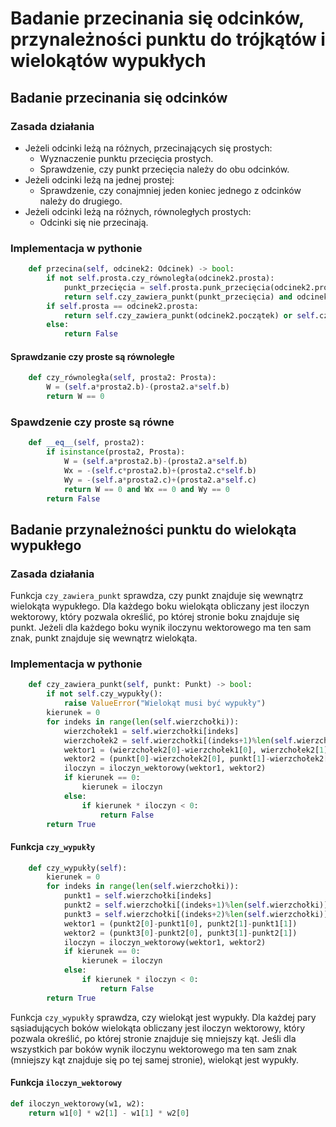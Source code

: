 # Badanie przecinania się odcinków, przynależności punktu do trójkątów i wielokątów wypukłych

## Badanie przecinania się odcinków

### Zasada działania

- Jeżeli odcinki leżą na różnych, przecinających się prostych:
    - Wyznaczenie punktu przecięcia prostych.
    - Sprawdzenie, czy punkt przecięcia należy do obu odcinków.
- Jeżeli odcinki leżą na jednej prostej:
    - Sprawdzenie, czy conajmniej jeden koniec jednego z odcinków należy do drugiego.
- Jeżeli odcinki leżą na różnych, równoległych prostych:
    - Odcinki się nie przecinają.

### Implementacja w pythonie

```python
    def przecina(self, odcinek2: Odcinek) -> bool:
        if not self.prosta.czy_równoległa(odcinek2.prosta):
            punkt_przecięcia = self.prosta.punk_przecięcia(odcinek2.prosta)
            return self.czy_zawiera_punkt(punkt_przecięcia) and odcinek2.czy_zawiera_punkt(punkt_przecięcia)
        if self.prosta == odcinek2.prosta:
            return self.czy_zawiera_punkt(odcinek2.początek) or self.czy_zawiera_punkt(odcinek2.koniec)
        else:
            return False
```

#### Sprawdzanie czy proste są równoległe

```python
    def czy_równoległa(self, prosta2: Prosta):
        W = (self.a*prosta2.b)-(prosta2.a*self.b)
        return W == 0
```

### Spawdzenie czy proste są równe

```python
    def __eq__(self, prosta2):
        if isinstance(prosta2, Prosta):
            W = (self.a*prosta2.b)-(prosta2.a*self.b)
            Wx = -(self.c*prosta2.b)+(prosta2.c*self.b)
            Wy = -(self.a*prosta2.c)+(prosta2.a*self.c)
            return W == 0 and Wx == 0 and Wy == 0
        return False
```



## Badanie przynależności punktu do wielokąta wypukłego

### Zasada działania

Funkcja `czy_zawiera_punkt` sprawdza, czy punkt znajduje się wewnątrz wielokąta wypukłego. Dla każdego boku wielokąta obliczany jest iloczyn wektorowy, który pozwala określić, po której stronie boku znajduje się punkt. Jeżeli dla każdego boku wynik iloczynu wektorowego ma ten sam znak, punkt znajduje się wewnątrz wielokąta.

### Implementacja w pythonie

```python
    def czy_zawiera_punkt(self, punkt: Punkt) -> bool:
        if not self.czy_wypukły():
            raise ValueError("Wielokąt musi być wypukły")
        kierunek = 0
        for indeks in range(len(self.wierzchołki)):
            wierzchołek1 = self.wierzchołki[indeks]
            wierzchołek2 = self.wierzchołki[(indeks+1)%len(self.wierzchołki)]
            wektor1 = (wierzchołek2[0]-wierzchołek1[0], wierzchołek2[1]-wierzchołek1[1])
            wektor2 = (punkt[0]-wierzchołek2[0], punkt[1]-wierzchołek2[1])
            iloczyn = iloczyn_wektorowy(wektor1, wektor2)
            if kierunek == 0:
                kierunek = iloczyn
            else:
                if kierunek * iloczyn < 0:
                    return False
        return True
```

#### Funkcja `czy_wypukły`

```python
    def czy_wypukły(self):
        kierunek = 0
        for indeks in range(len(self.wierzchołki)):
            punkt1 = self.wierzchołki[indeks]
            punkt2 = self.wierzchołki[(indeks+1)%len(self.wierzchołki)]
            punkt3 = self.wierzchołki[(indeks+2)%len(self.wierzchołki)]
            wektor1 = (punkt2[0]-punkt1[0], punkt2[1]-punkt1[1])
            wektor2 = (punkt3[0]-punkt2[0], punkt3[1]-punkt2[1])
            iloczyn = iloczyn_wektorowy(wektor1, wektor2)
            if kierunek == 0:
                kierunek = iloczyn
            else:
                if kierunek * iloczyn < 0:
                    return False
        return True
```

Funkcja `czy_wypukły` sprawdza, czy wielokąt jest wypukły. Dla każdej pary sąsiadujących boków wielokąta obliczany jest iloczyn wektorowy, który pozwala określić, po której stronie znajduje się mniejszy kąt. Jeśli dla wszystkich par boków wynik iloczynu wektorowego ma ten sam znak (mniejszy kąt znajduje się po tej samej stronie), wielokąt jest wypukły.

#### Funkcja `iloczyn_wektorowy`

```python
def iloczyn_wektorowy(w1, w2):
    return w1[0] * w2[1] - w1[1] * w2[0]
```